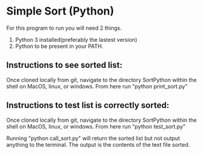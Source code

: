 # Simple Sort (Python)
For this program to run you will need 2 things.
1. Python 3 installed(preferably the lastest version)
2. Python to be present in your PATH. 

## Instructions to see sorted list:    
Once cloned locally from git, navigate to the directory SortPython within the shell on MacOS, linux, or windows. 
From here run "python print_sort.py" 

## Instructions to test list is correctly sorted:
Once cloned locally from git, navigate to the directory SortPython within the shell on MacOS, linux, or windows. 
From here run "python test_sort.py" 

Running "python call_sort.py" will return the sorted list but not output anything to the terminal. 
The output is the contents of the text file sorted. 
